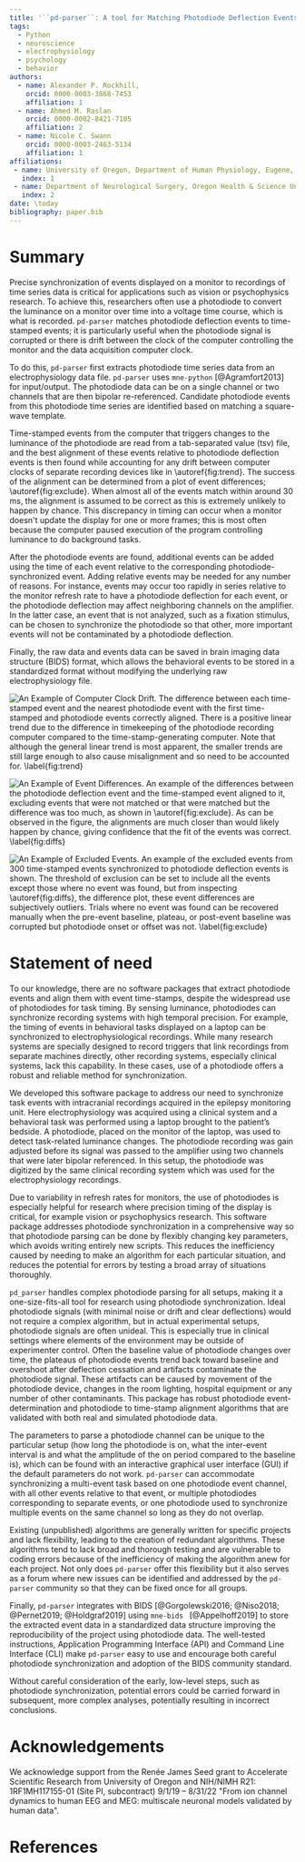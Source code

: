 ```yaml
---
title: '``pd-parser``: A tool for Matching Photodiode Deflection Events to Time-Stamped Events'
tags:
  - Python
  - neuroscience
  - electrophysiology
  - psychology
  - behavior
authors:
  - name: Alexander P. Rockhill, 
    orcid: 0000-0003-3868-7453
    affiliation: 1
  - name: Ahmed M. Raslan
    orcid: 0000-0002-8421-7105
    affiliation: 2
  - name: Nicole C. Swann
    orcid: 0000-0003-2463-5134
    affiliation: 1
affiliations:
 - name: University of Oregon, Department of Human Physiology, Eugene, Oregon.
   index: 1
 - name: Department of Neurological Surgery, Oregon Health & Science University, Portland, Oregon.
   index: 2
date: \today
bibliography: paper.bib
---
```


# Summary

Precise synchronization of events displayed on a monitor to recordings of time series data is critical for applications such as vision or psychophysics research. To achieve this, researchers often use a photodiode to convert the luminance on a monitor over time into a voltage time course, which is what is recorded. ``pd-parser`` matches photodiode deflection events to time-stamped events; it is particularly useful when the photodiode signal is corrupted or there is drift between the clock of the computer controlling the monitor and the data acquisition computer clock.

To do this, ``pd-parser`` first extracts photodiode time series data from an electrophysiology data file. ``pd-parser`` uses ``mne-python`` [@Agramfort2013] for input/output. The photodiode data can be on a single channel or two channels that are then bipolar re-referenced. Candidate photodiode events from this photodiode time series are identified based on matching a square-wave template. 

Time-stamped events from the computer that triggers changes to the luminance of the photodiode are read from a tab-separated value (tsv) file, and the best alignment of these events relative to photodiode deflection events is then found while accounting for any drift between computer clocks of separate recording devices like in \autoref{fig:trend}. The success of the alignment can be determined from a plot of event differences; \autoref{fig:exclude}. When almost all of the events match within around 30 ms, the alignment is assumed to be correct as this is extremely unlikely to happen by chance. This discrepancy in timing can occur when a monitor doesn't update the display for one or more frames; this is most often because the computer paused execution of the program controlling luminance to do background tasks.

After the photodiode events are found, additional events can be added using the time of each event relative to the corresponding photodiode-synchronized event. Adding relative events may be needed for any number of reasons. For instance, events may occur too rapidly in series relative to the monitor refresh rate to have a photodiode deflection for each event, or the photodiode deflection may affect neighboring channels on the amplifier. In the latter case, an event that is not analyzed, such as a fixation stimulus, can be chosen to synchronize the photodiode so that other, more important events will not be contaminated by a photodiode deflection.

Finally, the raw data and events data can be saved in brain imaging data structure (BIDS) format, which allows the behavioral events to be stored in a standardized format without modifying the underlying raw electrophysiology file.

![*An Example of Computer Clock Drift*. The difference between each time-stamped event and the nearest photodiode event with the first time-stamped and photodiode events correctly aligned. There is a positive linear trend due to the difference in timekeeping of the photodiode recording computer compared to the time-stamp-generating computer. Note that although the general linear trend is most apparent, the smaller trends are still large enough to also cause misalignment and so need to be accounted for. \label{fig:trend}](docsrc/figs/pd_trend.png)

![*An Example of Event Differences*. An example of the differences between the photodiode deflection event and the time-stamped event aligned to it, excluding events that were not matched or that were matched but the difference was too much, as shown in \autoref{fig:exclude}. As can be observed in the figure, the alignments are much closer than would likely happen by chance, giving confidence that the fit of the events was correct. \label{fig:diffs}](docsrc/figs/event_diffs.png)

![*An Example of Excluded Events*. An example of the excluded events from 300 time-stamped events synchronized to photodiode deflection events is shown. The threshold of exclusion can be set to include all the events except those where no event was found, but from inspecting \autoref{fig:diffs}, the difference plot, these event differences are subjectively outliers. Trials where no event was found can be recovered manually when the pre-event baseline, plateau, or post-event baseline was corrupted but photodiode onset or offset was not. \label{fig:exclude}](docsrc/figs/excluded_events.png)

# Statement of need 

To our knowledge, there are no software packages that extract photodiode events and align them with event time-stamps, despite the widespread use of photodiodes for task timing. By sensing luminance, photodiodes can synchronize recording systems with high temporal precision. For example, the timing of events in behavioral tasks displayed on a laptop can be synchronized to electrophysiological recordings. While many research systems are specially designed to record triggers that link recordings from separate machines directly, other recording systems, especially clinical systems, lack this capability. In these cases, use of a photodiode offers a robust and reliable method for synchronization.

We developed this software package to address our need to synchronize task events with intracranial recordings acquired in the epilepsy monitoring unit. Here electrophysiology was acquired using a clinical system and a behavioral task was performed using a laptop brought to the patient’s bedside. A photodiode, placed on the monitor of the laptop, was used to detect task-related luminance changes. The photodiode recording was gain adjusted before its signal was passed to the amplifier using two channels that were later bipolar referenced. In this setup, the photodiode was digitized by the same clinical recording system which was used for the electrophysiology recordings.

Due to variability in refresh rates for monitors, the use of photodiodes is especially helpful for research where precision timing of the display is critical, for example vision or psychophysics research. This software package addresses photodiode synchronization in a comprehensive way so that photodiode parsing can be done by flexibly changing key parameters, which avoids writing entirely new scripts. This reduces the inefficiency caused by needing to make an algorithm for each particular situation, and reduces the potential for errors by testing a broad array of situations thoroughly.

``pd_parser`` handles complex photodiode parsing for all setups, making it a one-size-fits-all tool for research using photodiode synchronization. Ideal photodiode signals (with minimal noise or drift and clear deflections) would not require a complex algorithm, but in actual experimental setups, photodiode signals are often unideal. This is especially true in clinical settings where elements of the environment may be outside of experimenter control. Often the baseline value of photodiode changes over time, the plateaus of photodiode events trend back toward baseline and overshoot after deflection cessation and artifacts contaminate the photodiode signal. These artifacts can be caused by movement of the photodiode device, changes in the room lighting, hospital equipment or any number of other contaminants. This package has robust photodiode event-determination and photodiode to time-stamp alignment algorithms that are validated with both real and simulated photodiode data.

The parameters to parse a photodiode channel can be unique to the particular setup (how long the photodiode is on, what the inter-event interval is and what the amplitude of the on period compared to the baseline is), which can be found with an interactive graphical user interface (GUI) if the default parameters do not work. ``pd-parser`` can accommodate synchronizing a multi-event task based on one photodiode event channel, with all other events relative to that event, or multiple photodiodes corresponding to separate events, or one photodiode used to synchronize multiple events on the same channel so long as they do not overlap.

Existing (unpublished) algorithms are generally written for specific projects and lack flexibility, leading to the creation of redundant algorithms. These algorithms tend to lack broad and thorough testing and are vulnerable to coding errors because of the inefficiency of making the algorithm anew for each project. Not only does ``pd-parser`` offer this flexibility but it also serves as a forum where new issues can be identified and addressed by the ``pd-parser`` community so that they can be fixed once for all groups.

Finally, ``pd-parser`` integrates with BIDS [@Gorgolewski2016; @Niso2018; @Pernet2019; @Holdgraf2019] using ``mne-bids `` [@Appelhoff2019] to store the extracted event data in a standardized data structure improving the reproducibility of the project using photodiode data. The well-tested instructions, Application Programming Interface (API) and Command Line Interface (CLI) make ``pd-parser`` easy to use and encourage both careful photodiode synchronization and adoption of the BIDS community standard.

Without careful consideration of the early, low-level steps, such as photodiode synchronization, potential errors could be carried forward in subsequent, more complex analyses, potentially resulting in incorrect conclusions.

# Acknowledgements

We acknowledge support from the Renée James Seed grant to Accelerate Scientific Research from University of Oregon and NIH/NIMH R21: 1RF1MH117155-01 (Site PI, subcontract) 9/1/19 – 8/31/22 "From ion channel dynamics to human EEG and MEG: multiscale neuronal models validated by human data".

# References